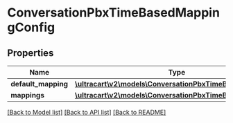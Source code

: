 # ConversationPbxTimeBasedMappingConfig

## Properties
Name | Type | Description | Notes
------------ | ------------- | ------------- | -------------
**default_mapping** | [**\ultracart\v2\models\ConversationPbxTimeBasedMapping**](ConversationPbxTimeBasedMapping.md) |  | [optional] 
**mappings** | [**\ultracart\v2\models\ConversationPbxTimeBasedMapping[]**](ConversationPbxTimeBasedMapping.md) | Mappings | [optional] 

[[Back to Model list]](../README.md#documentation-for-models) [[Back to API list]](../README.md#documentation-for-api-endpoints) [[Back to README]](../README.md)


